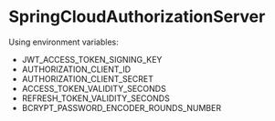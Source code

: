 # SpringCloudAuthorizationServer

Using environment variables:
- JWT_ACCESS_TOKEN_SIGNING_KEY
- AUTHORIZATION_CLIENT_ID
- AUTHORIZATION_CLIENT_SECRET
- ACCESS_TOKEN_VALIDITY_SECONDS
- REFRESH_TOKEN_VALIDITY_SECONDS
- BCRYPT_PASSWORD_ENCODER_ROUNDS_NUMBER